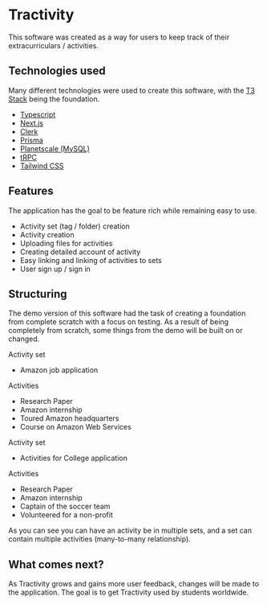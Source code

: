 
# Tractivity

This software was created as a way for users to keep track of their extracurriculars / activities.

## Technologies used

Many different technologies were used to create this software, with the [T3 Stack](https://create.t3.gg/) being the foundation.

- [Typescript](https://www.typescriptlang.org/)
- [Next.js](https://nextjs.org/) 
- [Clerk](https://clerk.com/)
- [Prisma](https://www.prisma.io/)
- [Planetscale (MySQL)](https://planetscale.com/)
- [tRPC](https://trpc.io/)
- [Tailwind CSS](https://tailwindcss.com/)


## Features

The application has the goal to be feature rich while remaining easy to use.

- Activity set (tag / folder) creation
- Activity creation
- Uploading files for activities
- Creating detailed account of activity
- Easy linking and linking of activities to sets
- User sign up / sign in

## Structuring

The demo version of this software had the task of creating a foundation from complete scratch with a focus on testing. As a result of being completely from scratch, some things from the demo will be built on or changed.

Activity set
- Amazon job application

Activities
- Research Paper
- Amazon internship
- Toured Amazon headquarters
- Course on Amazon Web Services

Activity set
- Activities for College application

Activities
- Research Paper
- Amazon internship
- Captain of the soccer team
- Volunteered for a non-profit


As you can see you can have an activity be in multiple sets, and a set can contain multiple activities (many-to-many relationship).

## What comes next?

As Tractivity grows and gains more user feedback, changes will be made to the application. The goal is to get Tractivity used by students worldwide.




